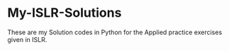 # My-ISLR-Solutions
These are my Solution codes in Python for the Applied practice exercises given in ISLR.
